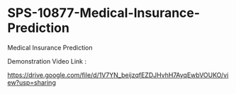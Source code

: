 # SPS-10877-Medical-Insurance-Prediction
Medical Insurance Prediction


Demonstration Video Link :

https://drive.google.com/file/d/1V7YN_beijzqfEZDJHvhH7AyqEwbVOUKO/view?usp=sharing
